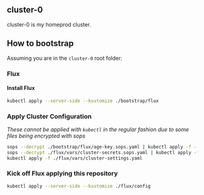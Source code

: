 ## cluster-0

cluster-0 is my homeprod cluster.

## How to bootstrap

Assuming you are in the `cluster-0` root folder:

### Flux

#### Install Flux

```sh
kubectl apply --server-side --kustomize ./bootstrap/flux
```

### Apply Cluster Configuration

_These cannot be applied with `kubectl` in the regular fashion due to some files being encrypted with sops_

```sh
sops --decrypt ./bootstrap/flux/age-key.sops.yaml | kubectl apply -f -
sops --decrypt ./flux/vars/cluster-secrets.sops.yaml | kubectl apply -f -
kubectl apply -f ./flux/vars/cluster-settings.yaml
```

### Kick off Flux applying this repository

```sh
kubectl apply --server-side --kustomize ./flux/config
```
